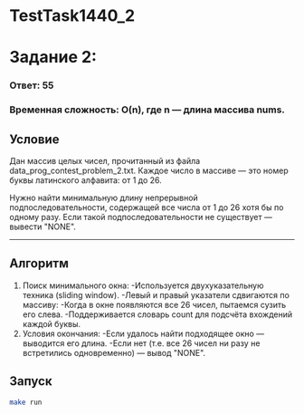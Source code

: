 # TestTask1440_2

# Задание 2: 

### Ответ: 55

### Временная сложность: O(n), где n — длина массива nums.

## Условие

Дан массив целых чисел, прочитанный из файла data_prog_contest_problem_2.txt.
Каждое число в массиве — это номер буквы латинского алфавита: от 1 до 26.

Нужно найти минимальную длину непрерывной подпоследовательности, содержащей все числа от 1 до 26 хотя бы по одному разу.
Если такой подпоследовательности не существует — вывести "NONE".

---
## Алгоритм

1. Поиск минимального окна:
-Используется двухуказательную техника (sliding window).
-Левый и правый указатели сдвигаются по массиву:
 -Когда в окне появляются все 26 чисел, пытаемся сузить его слева.
 -Поддерживается словарь count для подсчёта вхождений каждой буквы.
2. Условия окончания:
-Если удалось найти подходящее окно — выводится его длина.
-Если нет (т.е. все 26 чисел ни разу не встретились одновременно) — вывод "NONE".

## Запуск

```bash
make run
